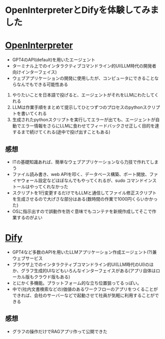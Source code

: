 # OpenInterpreterとDifyを体験してみました
# [OpenInterpreter](https://github.com/OpenInterpreter/open-interpreter)
- GPT4のAPI(default)を用いたエージェント
- ターミナル上でのインタラクティブコマンドライン的UI(LLM時代の開発者向けインターフェイス)
- ウェブアプリケーションの開発に使用したが、コンピュータにできることならなんでもできる可能性ある
1. やりたいことを日本語で投げると、エージェントがそれをLLMにわたしてくれる
2. LLMは作業手順をまとめて提示してひとつずつのプロセスのpythonスクリプトを書いてくれる
3. 生成されたpythonスクリプトを実行してエラーが出ても、エージェントが自動でエラー情報をさらにLLMに食わせてフィードバックさせ正しく目的を達するまで続けてくれる(途中で投げ出すこともある)

## 感想
- ITの基礎知識あれば、簡単なウェブアプリケーションなら力技で作れてしまう
- ファイル読み書き、web APIを叩く、データベース構築、ポート開放、ファイヤウォール設定などほぼなんでもやってくれるが、sudo コマンドインストールはやってくれなかった
- スクリプトを1行変更するだけでもLLMと通信してファイル修正スクリプトを生成させるので大げさな部分はある(数時間の作業で1000円くらいかかった)
- OSに指示出すので誤動作を防ぐ意味でもコンテナを新規作成してそこで作業するのがよい

# [Dify](https://github.com/langgenius/dify)
- GPT4など多数のAPIを用いたLLMアプリケーション作成エージェント(?)兼ウェブサービス
- ブラウザ上でのインタラクティブコマンドライン的UI(LLM時代のUI)のほか、グラフ生成的UIなどもいろんなインターフェイスがある(アプリ自体はローカル版もクラウド版もある)
- とにかく多機能。プラットフォーム的な立ち位置狙ってるっぽい。
- 中で(社内文書検索などの)価値のあるワークフローのアプリをつくることができれば、会社のサーバーなどで起動させて社員が気軽に利用することができる

## 感想
- グラフの操作だけでRAGアプリ作って公開できた
